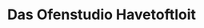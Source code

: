 ---
title: "Das Ofenstudio Havetoftloit"
url: /mittelangeln/das-ofenstudio-havetoftloit/
shop: Kamine & Öfen
---